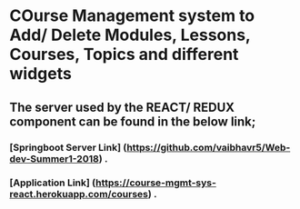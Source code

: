 # COurse Management system to Add/ Delete Modules, Lessons, Courses, Topics and different widgets
## The server used by the REACT/ REDUX component can be found in the below link;
### [Springboot Server Link] (https://github.com/vaibhavr5/Web-dev-Summer1-2018) .
### [Application Link] (https://course-mgmt-sys-react.herokuapp.com/courses) .
